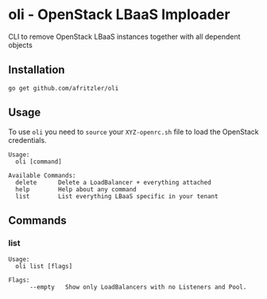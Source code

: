 # oli - OpenStack LBaaS Imploader
CLI to remove OpenStack LBaaS instances together with all dependent objects

## Installation
```
go get github.com/afritzler/oli
```

## Usage

To use `oli` you need to `source` your `XYZ-openrc.sh` file to load the OpenStack credentials.

```
Usage:
  oli [command]

Available Commands:
  delete      Delete a LoadBalancer + everything attached
  help        Help about any command
  list        List everything LBaaS specific in your tenant
```

## Commands

### list
```
Usage:
  oli list [flags]

Flags:
      --empty   Show only LoadBalancers with no Listeners and Pool.
```